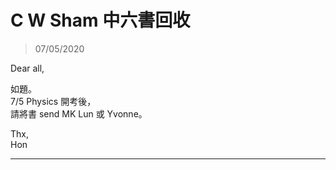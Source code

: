 # C W Sham 中六書回收
> 07/05/2020

Dear all,

如題。  
7/5 Physics 開考後，  
請將書 send MK Lun 或 Yvonne。  

Thx,  
Hon

***
